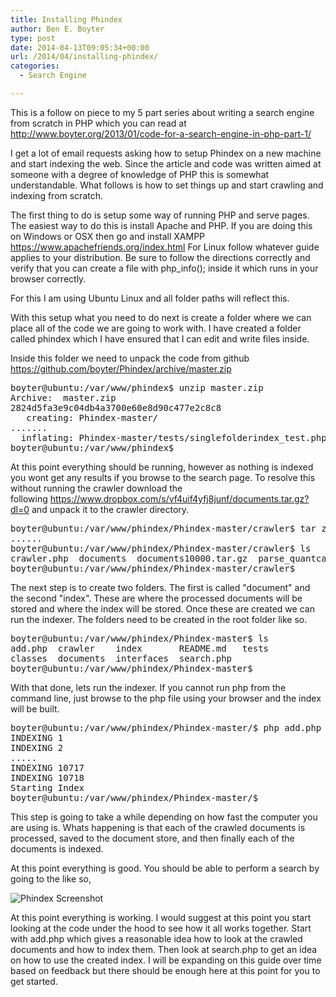 ```yaml
---
title: Installing Phindex
author: Ben E. Boyter
type: post
date: 2014-04-13T09:05:34+00:00
url: /2014/04/installing-phindex/
categories:
  - Search Engine

---
```

This is a follow on piece to my 5 part series about writing a search engine from scratch in PHP which you can read at <http://www.boyter.org/2013/01/code-for-a-search-engine-in-php-part-1/>

I get a lot of email requests asking how to setup Phindex on a new machine and start indexing the web. Since the article and code was written aimed at someone with a degree of knowledge of PHP this is somewhat understandable. What follows is how to set things up and start crawling and indexing from scratch.

The first thing to do is setup some way of running PHP and serve pages. The easiest way to do this is install Apache and PHP. If you are doing this on Windows or OSX then go and install XAMPP <https://www.apachefriends.org/index.html> For Linux follow whatever guide applies to your distribution. Be sure to follow the directions correctly and verify that you can create a file with php_info(); inside it which runs in your browser correctly.

For this I am using Ubuntu Linux and all folder paths will reflect this.

With this setup what you need to do next is create a folder where we can place all of the code we are going to work with. I have created a folder called phindex which I have ensured that I can edit and write files inside.

Inside this folder we need to unpack the code from github <https://github.com/boyter/Phindex/archive/master.zip>

<pre>boyter@ubuntu:/var/www/phindex$ unzip master.zip
Archive:  master.zip
2824d5fa3e9c04db4a3700e60e8d90c477e2c8c8
   creating: Phindex-master/
.......
  inflating: Phindex-master/tests/singlefolderindex_test.php
boyter@ubuntu:/var/www/phindex$</pre>

At this point everything should be running, however as nothing is indexed you wont get any results if you browse to the search page. To resolve this without running the crawler download the following <https://www.dropbox.com/s/vf4uif4yfj8junf/documents.tar.gz?dl=0> and unpack it to the crawler directory.

<pre>boyter@ubuntu:/var/www/phindex/Phindex-master/crawler$ tar zxvf documents10000.tar.gz
......
boyter@ubuntu:/var/www/phindex/Phindex-master/crawler$ ls
crawler.php  documents  documents10000.tar.gz  parse_quantcast.php
boyter@ubuntu:/var/www/phindex/Phindex-master/crawler$</pre>

The next step is to create two folders. The first is called "document" and the second "index". These are where the processed documents will be stored and where the index will be stored. Once these are created we can run the indexer. The folders need to be created in the root folder like so.

<pre>boyter@ubuntu:/var/www/phindex/Phindex-master$ ls
add.php  crawler    index       README.md   tests
classes  documents  interfaces  search.php
boyter@ubuntu:/var/www/phindex/Phindex-master$</pre>

With that done, lets run the indexer. If you cannot run php from the command line, just browse to the php file using your browser and the index will be built.

<pre>boyter@ubuntu:/var/www/phindex/Phindex-master/$ php add.php
INDEXING 1
INDEXING 2
.....
INDEXING 10717
INDEXING 10718
Starting Index
boyter@ubuntu:/var/www/phindex/Phindex-master/$</pre>

This step is going to take a while depending on how fast the computer you are using is. Whats happening is that each of the crawled documents is processed, saved to the document store, and then finally each of the documents is indexed.

At this point everything is good. You should be able to perform a search by going to the like so,

![Phindex Screenshot](/static/Screen-Shot-2014-04-13-at-7.02.17-pm.png)

At this point everything is working. I would suggest at this point you start looking at the code under the hood to see how it all works together. Start with add.php which gives a reasonable idea how to look at the crawled documents and how to index them. Then look at search.php to get an idea on how to use the created index. I will be expanding on this guide over time based on feedback but there should be enough here at this point for you to get started.

 [1]: http://www.boyter.org/wp-content/uploads/2014/04/Screen-Shot-2014-04-13-at-7.02.17-pm.png